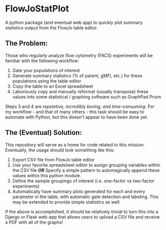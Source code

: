 # FlowJoStatPlot
A python package (and eventual web app) to quickly plot summary statistics output from the FlowJo table editor.

## The Problem:
Those who regularly analyze flow cytometry (FACS) experiments will be familiar with the following workflow:

1. Gate your populations of interest
2. Generate summary statistics (% of parent, gMFI, etc.) for these populations using the table editor
3. Copy the table to an Excel spreadsheet
4. Laboriously copy and manually reformat (usually transpose) these values into some statistical / graphing software such as GraphPad Prism

Steps 3 and 4 are *repetetive, incredibly boring, and time-consuming*. For my workflow - and that of many others - this task should be easy to automate with Python, but this doesn't appear to have been done yet.

## The (Eventual) Solution:

This repository will serve as a home for code related to this mission. Eventually, the usage should look something like this:

1. Export CSV file from FlowJo table editor
2. Use your favorite spreadsheet editor to assign grouping variables within the CSV file ***OR*** Specify a simple pattern to automagically append these values within this python module.
3. Define the sample groupings of interest (i.e. one-factor vs two-factor experiments)
4. Automatically have summary plots generated for each and every parameter in the table, with automatic gate detection and labeling. This may be extended to provide simple statistics as well.

If the above is accomplished, it should be relatively trivial to turn this into a Django or Flask web-app that allows users to upload a CSV file and receive a PDF with all of the graphs!

